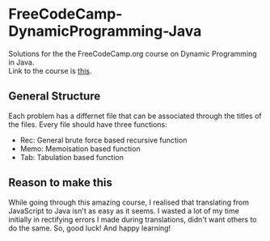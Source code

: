 # FreeCodeCamp-DynamicProgramming-Java
Solutions for the the FreeCodeCamp.org course on Dynamic Programming in Java.<br/>
Link to the course is [this](https://youtu.be/oBt53YbR9Kk).

## General Structure
Each problem has a differnet file that can be associated through the titles of the files. Every file should have three functions:
* Rec: General brute force based recursive function
* Memo: Memoisation based function
* Tab: Tabulation based function


## Reason to make this
While going through this amazing course, I realised that translating from JavaScript to Java isn't as easy as it seems. I wasted a lot of my time initially in rectifying errors I made during translations, didn't want others to do the same. So, good luck! And happy learning!
